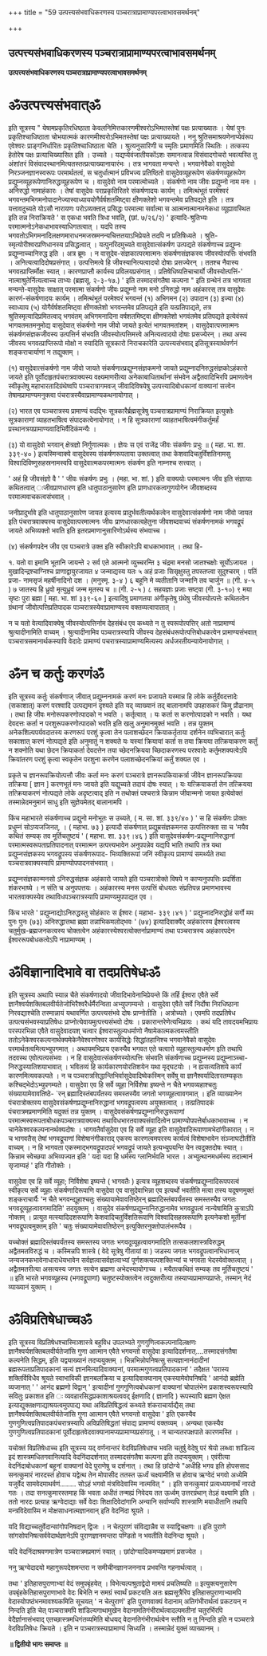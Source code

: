 +++
title = "59 उत्पत्त्यसंभवाधिकरणस्य पञ्चरात्राप्रामाण्यपरत्वाभावसमर्थनम्"

+++


## उत्पत्त्यसंभवाधिकरणस्य पञ्चरात्राप्रामाण्यपरत्वाभावसमर्थनम्

**उत्पत्त्यसंभवाधिकरणस्य पञ्चरात्राप्रामाण्यपरत्वाभावसमर्थनम्**

# ॐउत्पत्त्यसंभवात्ॐ

इति सूत्रस्य " येषामप्रकृतिरधिष्ठाता केवलनिमित्तकारणमीश्वरोऽभिमतस्तेषां पक्षः प्रत्याख्यातः । येषां पुनः प्रकृतिश्चाधिष्ठाता चोभयात्मकं कारणमीश्वरोऽभिमतस्तेषां पक्षः प्रत्याख्यायते । ननु श्रुतिसमाश्रयणेनाप्येवंरूप एवेश्वरः प्राङ्गनिर्धारितः प्रकृतिश्चाधिष्ठाता चेति । श्रुत्यनुसारिणी च स्मृतिः प्रमाणमिति स्थितिः । तत्कस्य हेतोरेष पक्षः प्रत्याचिख्यासित इति । उच्यते । यद्यप्येवंजातीयकोंऽशः समानत्वान्न विसंवादगोचरो भवत्यस्ति तु अंशांतरं विसंवादस्थानमित्यतस्तत्प्रत्याख्यानायारंभः । तत्र भागवता मन्यन्ते । भगवानेवैको वासुदेवो निरञ्जनज्ञानस्वरूपः परमार्थतत्वं, स चतुर्धात्मानं प्रविभज्य प्रतिष्ठितो वासुदेवव्यूहरूपेण संकर्षणव्यूहरूपेण प्रद्युम्नव्यूहरूपेणानिरुद्धव्यूहरूपेण च । वासुदेवो नाम परमात्मोच्यते । संकर्षणो नाम जीवः प्रद्युम्नो नाम मनः । अनिरुद्धो नामाहंकारः । तेषां वासुदेवः पराप्रकृतिरितरे संकर्षणादयः कार्यम् । तमित्थंभूतं परमेश्वरं भगवन्तमभिगमनोपादानेज्यास्वाध्याययोगैर्वर्षशतमिष्ट्वा क्षीणक्लेशो भगवन्तमेव प्रतिपद्यते इति । तत्र यत्तावदुच्यते योऽसौ नारायणः परोऽव्यक्तात् प्रसिद्धः परमात्मा सर्वात्मा स आत्मनात्मानमनेकधा व्यूह्यावस्थित इति तन्न निराक्रियते ' स एकधा भवति त्रिधा भवति, (छां. ७/२६/२) ' इत्यादि-श्रुतिभ्यः परमात्मनोऽनेकधाभावस्याधिगतत्वात् । यदपि तस्य भगवतोऽभिगमनादिलक्षणमाराधनमजस्रमनन्यचित्ततयाऽभिप्रेयते तदपि न प्रतिषिध्यते । श्रुति- स्मृत्योरीश्वरप्रणिधानस्य प्रसिद्धत्वात् । यत्पुनरिदमुच्यते वासुदेवात्संकर्षण उत्पद्यते संकर्षणाच्च प्रद्युम्नः प्रद्युम्नाच्चानिरुद्ध इति । अत्र ब्रूमः । न वासुदेव-संज्ञकात्परमात्मनः संकर्षणसंज्ञकस्य जीवस्योत्पत्तिः संभवति । अनित्यत्वादिदोषप्रसंगात् । उत्पत्तिमत्वे हि जीवस्यानित्यत्वादयो दोषाः प्रसज्येरन् । ततश्च नैवास्य भगवत्प्राप्तिर्मोक्षः स्यात् । कारणप्राप्तौ कार्यस्य प्रविलयप्रसंगात् । प्रतिषेधिष्यतिचाचार्यो जीवस्योत्पत्तिं-' नात्माश्रुतेर्नित्यत्वाच्च ताभ्यः (ब्रह्मसू. २-३-१७.) ' इति तस्मादसंगतैषा कल्पना " इति ग्रन्थेनं तत्र भागवता मन्यन्ते-वासुदेवः साक्षात् परमात्मा संकर्षणो जीवः प्रद्युम्नो नाम मनो ऽनिरुद्धो नाम अहंकारस् तत्र वासुदेवः कारणं-संकर्षणादयः कार्यम् । तमित्थंभूतं परमेश्वरं भगवन्तं (१) अभिगमन (२) उपादान (३) इज्या (४) स्वाध्याय (५) योगैर्वर्षशतमिष्ट्वा क्षीणक्लेशो भगवन्तमेव प्रतिपद्यते इति यत्प्रतिपाद्यते, तत्र श्रुतिस्मृत्यादिप्रमितत्वाद् भगवंतम् अभिगमनादिना वर्षशतमिष्ट्वा क्षीणक्लेशो भगवंतमेव प्रतिपद्यते इत्येवंरूपं भागवतमतमनुमोद्य वासुदेवात् संकर्षणो नाम जीवो जायते इत्येतं भागवतमतांशम् । वासुदेवात्परमात्मनः संकर्षणसंज्ञकजीवस्य उत्पत्तिर्न संभवति जीवस्योत्पत्तिमत्त्वे अनित्यत्वादयो दोषाः प्रसज्येरन् । तथा अस्य जीवस्य भगवत्प्राप्तिरूपो मोक्षो न स्यादिति सूत्रकारो निराचकारेति उत्पत्त्यसंभवाद् इतिसूत्रस्यार्थवर्णनं शङ्कराचार्याणां न तद्युक्तम् ।

(१) वासुदेवात्संकर्षणो नाम जीवो जायते संकर्षणात्प्रद्युम्नसंज्ञकमनो जायते प्रद्युम्नादनिरुद्धसंज्ञकोऽहंकारो जायते इति पूर्वोदाहृतपंचरात्रवाक्यस्य वक्ष्यमाणरीत्या अनेकाबाधितार्थानां संभवेन अद्वैतवादिभिरपि प्रमाणत्वेन स्वीकृतेषु महाभारतादिग्रंथेष्वपि पञ्चरात्रागमवज् जीवादिविषयेषु उत्पत्त्यादिबोधकानां वाक्यानां सत्त्वेन तेषामप्रामाण्यमनुक्त्वा पंचरात्रस्यैवाप्रामाण्यकथनायोगात् ।

(२) भारत एव पञ्चरात्रस्य प्रामाण्यं वदद्भिः सूत्रकारैर्ब्रह्मसूत्रेषु पञ्चरात्रप्रामाण्यं निराक्रियत इत्युक्तेः सूत्रकाराणां व्याहतभाषित्व संपादकत्वेनायोगात् । न हि सूत्रकाराणां व्याहतभाषित्वमंगीकर्तुमर्हं प्रस्थानत्रयप्रामाण्यवादिभिर्वैदिकंमन्यैः ।

(३) यो वासुदेवो भगवान् क्षेत्रज्ञो निर्गुणात्मकः । ज्ञेयः स एवं राजेंद्र जीवः संकर्षणः प्रभुः ॥ ( महा. भा. शा. ३३९-४० ) इत्यस्मिन्वाक्ये वासुदेवस्य संकर्षणरूपताया उक्तत्वात् तथा केशवादिचतुर्विंशतिनामसु विश्वादिविष्णुसहस्रनामस्वपि वासुदेवात्मकपरमात्मनः संकर्षण इति नाम्नश्च सत्त्वात् ।

' अहं हि जीवसंज्ञो वै ' ' जीवः संकर्षणः प्रभुः । (महा. भा. शां. ) इति वाक्ययोः परमात्मनः जीव इति संज्ञायाः कथितत्वात् ःजीवप्राणधारण इति धातुपाठानुसारेण इति प्राणधारकत्वगुणयोगेन जीवशब्दस्य परमात्मवाचकत्वसंभवात् ।

जनीप्रादुर्भावे इति धातुपाठानुसारेण जायत इत्यस्य प्रादुर्भवतीत्यर्थकत्वेन वासुदेवात्संकर्षणो नाम जीवो जायत इति पंचरात्रवाक्यस्य वासुदेवात्परमात्मनः जीवः प्राणधारकत्वहेतुना जीवशब्दवाच्यं संकर्षणनामकं भगवद्रूपं जायते अभिव्यक्तो भवति इति इतरप्रमाणानुसारिणोऽर्थस्य संभवाच्च ।

(४) संकर्षणपदेन जीव एव पञ्चरात्रे उक्त इति स्वीकारेऽपि बाधकाभावात् । तथा हि-

१. यतो वा इमानि भूतानि जायन्ते २ सर्व एते आत्मनो व्युच्चरन्ति ३ चंद्रमा मनसो जातश्चक्षोः सूर्योऽजायत । मुखादिन्द्रश्चाग्निश्च प्राणाद्वायुरजायत ४ जन्माद्यस्य यतः ५ अहं प्रजाः सिसृक्षुस्तु तपस्तप्त्वा सुदुश्चरम् । पतिं प्रजा- नामसृजं महर्षीनादिनो दश । (मनुस्मृ. ३-४ ) ६ बहूनि मे व्यतीतानि जन्मानि तव चार्जुन ॥ (गी. ४-५ ) ७ जातस्य हि ध्रुवो मृत्युध्रुवं जन्म मृतस्य च ॥ (गी. २-५ ) ८ सहयज्ञाः प्रजाः सष्ट्वा (गी. ३-१०) ९ मया सृष्टः पुरा ब्रह्मा \[ महा. भा. शां ३३९-६० \] इत्यादिषु प्रमाणतया अंगीकृतेषु ग्रंथेषु जीवस्योत्पत्तेः कथितत्वेन ग्रंथानां जीवोत्पत्तिप्रतिपादक पञ्चरात्रस्येवाप्रामाण्यस्य वक्तव्यत्वापातात् ।

न च यतो वेत्यादिवाक्येषु जीवस्योत्पत्तिर्नाम देहसंबंध एव कथ्यते न तु स्परूपोत्पत्तिर् अतो नाप्रामाण्यं श्रुत्यादीनामिति वाच्यम् । श्रुत्यादीनामिव पञ्चरात्रस्यापि जीवस्य देहसंबंधरूपोत्पत्तिबोधकत्वेन प्रामाण्यसंभवात् पञ्चरात्रसमानार्थकस्यापि वेदादेः प्रामाण्यं पचरात्रस्याप्रामाण्यमित्यस्य अर्धजरतीयन्यायेनायोगात् ।

# ॐन च कर्तुः करणंॐ

इति सूत्रस्य कर्तुः संकर्षणाज् जीवात् प्रद्युम्ननामकं करणं मनः प्रजायते यस्मान्न हि लोके कर्तुर्देवदत्तादेः (सकाशात्) करणं परश्वादि उत्पद्यमानं दृश्यते इति यद् व्याख्यानं तद् बालानामपि उपहासकरं किमु प्रौढानाम् । तथा हि जीवः मनोरूपकरणोत्पादको न भवति । कर्तृत्वात् । यः कर्ता स करणोत्पादको न भवति । यथा देवदत्तः कर्ता न परशुरूपकरणोत्पादको भवति इति खलु अनुमानमुक्तं भवति । तन्न युक्तम् अनेकशिल्पपर्यवदातस्य करणरूपं परशुं कृत्वा तेन पलाशच्छेदन क्रियाकर्तृताया दर्शनेन व्यभिचारात् कर्तुः सकाशात् करणं नोत्पद्यते इति अनुमातुं न शक्यते यः यस्यां क्रियायां कर्ता स तया क्रियया तत्क्रियाकरण कर्तुं न शक्नोति यथा छेदन क्रियाकर्ता देवदत्तेन तया च्छेदनक्रियया च्छिदाकरणस्य परश्वादेः कर्तुमशक्यत्वेऽपि क्रियांतरण परशुं कृत्वा स्वकृतेन परशुना करणेन पलाशच्छेदनक्रियां कर्तुं शक्यत एव ।

प्रकृते च ज्ञानरूपक्रियोत्पत्तौ जीवः कर्ता मनः करणं पञ्चरात्रे ज्ञानरूपकियाकर्त्रा जीवेन ज्ञानरूपक्रियया तत्क्रिया \[ ज्ञान \] करणभूतं मनः जायते इति यद्युच्यते तदायं दोषः स्यात् । यः यत्क्रियाकर्ता तेन तत्क्रियया तत्क्रियाकरणं नोत्पद्यते लोके अदृष्टत्वाद् इति न तथोक्तं पश्चरात्रे किन्नाम जीवान्मनो जायत इत्येवोक्तं तस्मान्नेदमनुमानं साधु इति सुज्ञेयमेतद् बालानामपि ।

किंच महाभारते संकर्षणाच्च प्रद्युनो मनोभूतः स उच्यते, ( म. सा. शां. ३३९/४० ) ' स हि संकर्षणः प्रोक्तः प्रधुम्नं सोऽप्यजजिनत्, । ( महाभा. ७३ ) इत्यादौ संकर्षणात् प्रद्युम्रसंज्ञकमनस उत्पत्तिरुक्ता सा च 'मयैव कथितं सम्यक् तव मूर्तिचतुष्टयं ' ( महाभा. शा. ३३९।४६ ) इति वासुदेवसंकर्षण-प्रद्युम्नानिरुद्धानां परमात्मस्वरूपताप्रतिपादनात् परमात्मन उत्पत्त्यभावेन अनुपपन्नेव यद्यपि भाति तथापि तत्र यथा प्रद्युम्नसंज्ञकस्य भगवद्रूपस्य संकर्षणरूपाद- भिव्यक्तिरूपां जनिं स्वीकृत्य प्रामाण्यं समर्थ्यते तथा पञ्चरात्रवाक्यस्यापि प्रामाण्योपपादनसंभवात् ।

प्रद्युम्नसंज्ञकान्मनसो ऽनिरुद्धसंज्ञक अहंकारो जायते इति पञ्चरात्रोक्ते विषये न काप्यनुपपत्तिः प्रदर्शिता शंकरभाष्ये । न संति च अनुपपत्तयः । अहंकारस्य मनस उत्पत्तिं बोधयतः संप्रतिपन्न प्रमाणभावस्य भारतवाक्यस्येव तथाविधपञ्चरात्रस्यापि प्रामाण्यमुपपाद्यत एव ।

किंच भारते ' प्रद्युम्नाद्योऽनिरुद्धस्तु सोहंकारः स ईश्वरः ( महाभा- ३३९।४१ ) ' प्रद्युम्नादनिरुद्धोहं सर्गो मम पुनः पुनः (७३) अनिरुद्धात्तथा ब्रह्मा तन्नाभिकमलोद्भवः ' (७४) इत्यादिवाक्यैर् अहंकारस्य ईश्वरत्वस्य चतुर्मुख-ब्रह्मजनकत्वस्य चोक्तत्वेन अहंकारस्येश्वरत्वोक्तर्नाप्रामाण्यं तथा पञ्चरात्रस्य अहंकारपदेन ईश्वररूपबोधकत्वेऽपि नाप्रामाण्यम् ।

# ॐविज्ञानादिभावे वा तदप्रतिषेधःॐ

इति सूत्रस्य अथापि स्यान्न चैते संकर्षणादयो जीवादिभावेनाभिप्रेयन्ते किं तर्हि ईश्वरा एवैते सर्वे ज्ञानैश्वर्यशक्तिबलवीर्यतेजोभिरैश्वरैर्धर्मैरन्विता अभ्युपगम्यन्ते । वासुदेवा एवैते सर्वे निर्दोषा निरधिष्ठाना निरवद्याश्चेति तस्मान्नायं यथावर्णित उत्पत्त्यसंभवे दोषः प्राप्नोतीति । अत्रोच्यते । एवमपि तदप्रतिषेध उत्पत्यसंभवस्याप्रतिषेधः प्राप्नोत्येवायमुत्पत्त्यसंभवो दोषः । प्रकारान्तरेणेत्यभिप्रायः । कथं यदि तावदयमभिप्रायः परस्परभिन्ना एवैते वासुदेवादयश् चत्वार ईश्वरास्तुल्यधर्माणो नैषामेकात्मकत्वमस्तीति ततोऽनेकेश्वरकल्पनार्थक्यमेकेनैवेश्वरणेश्वर कार्यसिद्धेः सिद्धांतहानिश्च भगवानेवैको वासुदेवः परमार्थतत्वमित्यभ्युपगमात् । अथायमभिप्राय एकस्यैव भगवत एते चत्वारो व्यूहास्तुल्यधर्माण इति तथापि तदवस्थ एवोत्पत्यसंभवः । न हि वासुदेवात्संकर्षणस्योत्पत्तिः संभवति संकर्षणाच्च प्रद्युम्नस्य प्रद्युम्नाञ्च्चा- निरुद्धस्यातिशयाभावात् । भवितव्यं हि कार्यकारणयोरतिशयेन यथा मृद्घटयोः । न ह्यसत्यतिशये कार्यं कारणमित्यवकल्पते । न च पञ्चरात्रसिद्धान्तिभिर्वासुदेवादिष्वेकस्मिन् सर्वेषु वा ज्ञानैश्वर्यादितारतम्यकृतः कश्चिद्भेदोऽभ्युपगम्यते । वासुदेवा एव हि सर्वे व्यूहा निर्विशेषा इष्यन्ते न चैते भगवव्यहाश्चतुः संख्यायामेवावतिष्ठे- \`रन् ब्रह्मादिस्तंबपर्यंतस्य समस्तस्यैव जगतो भगव्यूहत्वावगमात् । इति व्याख्यानेन पंचरात्रोक्तस्य वासुदेवसंकर्षणप्रद्युम्नानिरुद्धानां भगवद्रूपत्वस्य अयुक्तत्वात् । तत्प्रतिपादकं पंचरात्रमप्रमाणमिति यदुक्तं तन्न युक्तम् । वासुदेवसंकर्षणप्रद्युम्नानिरुद्धरूपाणां परमात्मस्वरूपताबोधकपञ्चरात्रवाक्यस्य तथाविधभारतवाक्यसंवादित्वेन प्रामाण्योपपत्तेर्बाधकाभावाच्च । न चानेकेश्वरकल्पनानर्थक्यदोषः । भागवतैर्वासुदेवा एव हि सर्वे व्यूहा इति वासुदेवादिरूपाणामभेदांगीकारात् । न च भागवतैस् तेषां भगवद्रूपाणां विशेषानंगीकाराद् एकस्य कारणत्वमपरस्य कार्यत्वं विशेषाभावेन संञ्जाघटीतीति वाच्यम् । न हि भागवता एकस्माद्भगवद्रूपादपरं भगवद्रूपं जायते इत्यभ्युपयन्ति येन त्वदुक्तदोषः स्यात् । किन्नाम स्वेच्छया अभिव्यज्यत इति ' यदा यदा हि धर्मस्य ग्लानिर्भवति भारत । अभ्युत्थानमधर्मस्य तदात्मानं सृजाम्यहं ' इति गीतोक्तेः ।

वासुदेवा एव हि सर्वे व्यूहा; निर्विशेषा इष्यन्ते ( भागवतैः ) इत्यत्र व्यूहशब्दस्य संकर्षणप्रद्युम्नादिरूपपरत्वं स्वीकृत्य सर्वे व्यूहाः संकर्षणादिरूपाणि वासुदेवा एव वासुदेवाभिन्ना एव इत्यर्थो भवतीति मत्वा तस्य यदूषणमुक्तं शङ्कराचार्यैः 'न चैते भगवन्द्यूहाश्चतुः संख्यायामेवावतिष्ठेरन् ब्रह्मादिस्तंबपर्यंतस्य समस्तस्यैव जगतः भगवदूव्यूहत्वावगमादिति' तदयुक्तम् । वासुदेव संकर्षणप्रद्युम्नानिरुद्धानामेव भगवद्रूपत्वं नान्येषामिति कुत्राऽपि नोक्तम् । प्रत्युत मत्स्यादिदशरूपाणि केशवादिचतुर्विंशतिरूपाणि विश्वादिसहस्ररूपाणि इत्यनेकशो मूर्तीनां भगवद्रूपत्वमुक्तम् इति ' चतुः संख्यायामेवावतिष्ठेरन् इत्युक्तिरनुक्तोपालंभरूपैव ।

यच्चोक्तं ब्रह्मादिस्तंबपर्यंतस्य समस्तस्य जगतः भगवदूव्यूहत्वावगमादिति तत्सकलशास्त्रविरुद्धम् अद्वैतमतविरुद्धं च । कस्मिन्नपि शास्त्रे ( वेदे सूत्रेषु गीतायां वा ) जडस्य जगतः भगवद्रूपत्वानभिधानाज् जन्यजनकभावेनाधाराधेयभावेन सर्वज्ञत्वासर्वज्ञत्वाभ्यां पूर्णशक्त्यल्पशक्तिभ्यां च भगवता भेदस्येवोक्तत्वात् । अद्वैतमतरीत्या असत्यस्य जगतः सत्येन ब्रह्मणा अभेदस्यायोगाच्च । मयैतत्कथितं सम्यक् तव मूर्तिचतुष्टयं ' ॥ इति भारते भगवव्यूहस्य (भगवद्रूपाणां) चतुष्टस्योक्तत्वेन त्वदुक्तरीत्या तस्याप्यप्रामाण्यप्राप्तेः, तस्मान् नेदं व्याख्यानं युक्तम् ।

# ॐविप्रतिषेधाच्चॐ

इति सूत्रस्य विप्रतिषेधश्चास्मिञ्शास्त्रे बहुविध उपलभ्यते गुणगुणित्वकल्पनादिलक्षणः ज्ञानैश्वर्यशक्तिबलवीर्यतेजांसि गुणा आत्मान एवैते भगवन्तो वासुदेवा इत्यादिदर्शनात्....तस्मादसंगतैषा कल्पनेति सिद्धम्, इति यद्व्याख्यानं तदप्ययुक्तम् । भिन्नभिन्नोपनिषत्सु सत्यज्ञानानंदादीनां ब्रह्मरूपताप्रतिपादकानां सत्यं ज्ञानमित्यादिवाक्यानां, परमात्मगुणत्वप्रतिपादकानां ' तदैक्षत 'परास्य शक्तिर्विविधैव श्रूयते स्वाभाविकी ज्ञानबलक्रिया च इत्यादिवाक्यानाम् एकस्यामेवोपनिषदि ' आनंदो ब्रह्मेति व्यजानात् ' ' आनंद ब्रह्मणो विद्वान् ' इत्यादीनां गुणगुणित्वबोधकानां वाक्यानां चोपालंभेन प्रकाशस्वरूपस्यापि सवितुः प्रकाशत इति ः व्यवहारसिद्धप्रकाशाश्रयत्ववद् ईक्षणादि ( ज्ञानादि ) रूपस्यापि ब्रह्मण ऐक्षत इत्याद्युक्तक्षणाद्याश्रयत्वमुपपाद्य यथा अविप्रतिषिद्धत्वं कथ्यते शंकराचार्याद्यैस् तथा ज्ञानैश्वर्यशक्तिबलवीर्यतेजांसि गुणा आत्मान एवैते भगवन्तो वासुदेवा ' इति एकस्यैव गुणगुणित्वप्रतिपादकपंचरात्रस्यापि अविप्रतिषिद्धतां संपाद्य प्रामाण्यं वक्तव्यम् । अन्यथा एकस्यैव गुणगुणित्वप्रतिपादकानां पूर्वोदाहृतवेदवाक्यानामप्यप्रामाण्यप्रसंगातू । न चान्यतरपक्षपाते कारणमस्ति ।

यचोक्तं विप्रतिषेधाच्च इति सूत्रस्य यद् वर्णनान्तरं वेदविप्रतिषेधश्च भवति चतुर्षु वेदेषु परं श्रेयो लब्ध्वा शांडिल्य इदं शास्त्रमधितगवानित्यादि वेदनिंदादर्शनात् तस्मादसंगतैषा कल्पना इति तदप्ययुक्तम् । एवंरीत्या वेदनिंदाबोधकानां बहूनां वाक्यानां वेदे पुराणेषु च दर्शनात् । तथा हि छांदोग्ये "अधीहि भगव इति होपससाद सनत्कुमारं नारदस्तं होवाच यद्वेत्थ तेन मोपासीद ततस्त ऊर्ध्वं चक्ष्यामीति स होवाच ऋग्वेदं भगवो अध्येमि यजुर्वेद सामवेदमाथर्वणं........ सोऽहं भगवो मंत्रविदेवास्मि नात्मवित् ” । इति सनत्कुमारं प्रत्यध्ययनार्थं नारदो गतः । तदा सनत्कुमारस्तमाह किं भवता अधीतं तन्मह्यं निवेदय तत ऊर्ध्वम् उत्तरग्रंथान् तेऽहं वक्ष्यामि इति । ततो नारदः प्रत्याह ऋग्वेदाद्याः सर्वे वेदाः शिक्षादिवेदांगानि अन्यानि सर्वाण्यपि शास्त्राणि मयाधीतानि तथापि मन्त्रविदेवास्मि न मोक्षसाधनात्मज्ञानवान् इति वेदनिंदा श्रूयते ।

यदि विद्याच्चतुर्वेदान्सांगोपनिषदान् द्विजः । न चेत्पुराणं संविद्यान्नैव स स्याद्विचक्षणः ॥ इति पुराणे सांगसोपनिषत्सर्ववेदार्थज्ञानेऽपि पुराणज्ञानमन्तरा पण्डितो न भवतीति वेदनिन्दा श्रूयते ।

यदि वेदनिंदाश्रवणमात्रेण पञ्चरात्रमप्रमाणं स्यात् । छांदोग्यादिकमप्यप्रमाणं प्रसज्येत ।

ननु ऋग्वेदादयो महागुरूपदेशमन्तरा न समीचीनज्ञानजननाय प्रभवन्ति गहनार्थत्वात् ।

तथा ' इतिहासपुराणाभ्यां वेदं समुपबृंहयेत् । विभेत्यल्पश्रुताद्वेदो मामयं प्रचलिष्यति ॥ इत्युक्त्यनुसारेण उपबृंहकेतिहासपुराणाभावे वेदः बिभेति न समग्रं स्वार्थं प्रकटयति अतः ब्रह्मसूत्रैरिव इतिहासपुराणाभ्यामपि वेदास्योपष्ठंभनमावश्यकमिति सूचयत् ' न चेत्पुराणं' इति पुराणवाक्यं वेदानाम् अतिगंभीरार्थत्वं प्रकटयन् न निन्दति इति चेत् पञ्चरात्रमपि शांडिल्यगाथामुखेन वेदानामतिगंभीरार्थत्वादल्पमतीनां चतुरर्भिरपि वेदैर्ज्ञानासंभवाद् एतच्छास्त्रमधिगंतव्यमिति बोधयद् वेदानतिगंभीरार्थत्वेन स्तौति न तु निन्दति इति न पञ्चरात्रे वेदविप्रतिषेधः क्रियते । इति न पञ्चरात्रस्याप्रामाण्यं सिध्यति । तस्मान्नेदं युक्तं व्याख्यानम् ।

**॥ द्वितीयो भागः समाप्तः ॥**

